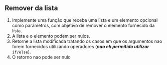 ## Remover da lista

1. Implemente uma função que receba uma lista e um elemento opcional como parâmetros, com objetivo de remover o elemento
   fornecido da lista.
2. A lista e o elemento podem ser nulos.
3. Retorne a lista modificada tratando os casos em que os argumentos nao forem fornecidos utilizando operadores (_**nao
   eh permitido utilizar**_ `if/else`).
4. O retorno nao pode ser nulo